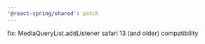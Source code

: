 ```yaml
---
'@react-spring/shared': patch
---
```


fix: MediaQueryList.addListener safari 13 (and older) compatibility
